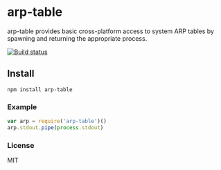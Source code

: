 # arp-table
arp-table provides basic cross-platform access to system ARP tables by spawning and returning the appropriate process.

[![Build status](https://travis-ci.org/michaelrhodes/arp-table.png?branch=master)](https://travis-ci.org/michaelrhodes/arp-table)

## Install

```
npm install arp-table
```

### Example

``` js
var arp = require('arp-table')()
arp.stdout.pipe(process.stdout)
```

### License
MIT
